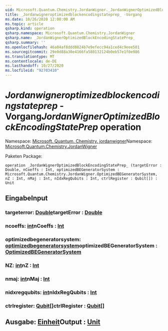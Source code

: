 ```yaml
---
uid: Microsoft.Quantum.Chemistry.JordanWigner._JordanWignerOptimizedBlockEncodingStatePrep_
title: _Jordanwigneroptimizedblockencodingstateprep_ -Vorgang
ms.date: 10/26/2020 12:00:00 AM
ms.topic: article
qsharp.kind: operation
qsharp.namespace: Microsoft.Quantum.Chemistry.JordanWigner
qsharp.name: _JordanWignerOptimizedBlockEncodingStatePrep_
qsharp.summary: ''
ms.openlocfilehash: 46a84af8ddd8824b7e9efecc94a1ced4c9eee501
ms.sourcegitcommit: 29e0d88a30e4166fa580132124b0eb57e1f0e986
ms.translationtype: MT
ms.contentlocale: de-DE
ms.lasthandoff: 10/27/2020
ms.locfileid: "92703410"
---
```

# <a name="_jordanwigneroptimizedblockencodingstateprep_-operation"></a><span data-ttu-id="7c252-102">_Jordanwigneroptimizedblockencodingstateprep_ -Vorgang</span><span class="sxs-lookup"><span data-stu-id="7c252-102">_JordanWignerOptimizedBlockEncodingStatePrep_ operation</span></span>

<span data-ttu-id="7c252-103">Namespace: [Microsoft. Quantum. Chemistry. jordanwigner](xref:Microsoft.Quantum.Chemistry.JordanWigner)</span><span class="sxs-lookup"><span data-stu-id="7c252-103">Namespace: [Microsoft.Quantum.Chemistry.JordanWigner](xref:Microsoft.Quantum.Chemistry.JordanWigner)</span></span>

<span data-ttu-id="7c252-104">Paketen [](https://nuget.org/packages/)</span><span class="sxs-lookup"><span data-stu-id="7c252-104">Package: [](https://nuget.org/packages/)</span></span>




```qsharp
operation _JordanWignerOptimizedBlockEncodingStatePrep_ (targetError : Double, nCoeffs : Int, optimizedBEGeneratorSystem : Microsoft.Quantum.Chemistry.JordanWigner.OptimizedBEGeneratorSystem, nZ : Int, nMaj : Int, nIdxRegQubits : Int, ctrlRegister : Qubit[]) : Unit
```


## <a name="input"></a><span data-ttu-id="7c252-105">Eingabe</span><span class="sxs-lookup"><span data-stu-id="7c252-105">Input</span></span>

### <a name="targeterror--double"></a><span data-ttu-id="7c252-106">targeterror: [Double](xref:microsoft.quantum.lang-ref.double)</span><span class="sxs-lookup"><span data-stu-id="7c252-106">targetError : [Double](xref:microsoft.quantum.lang-ref.double)</span></span>




### <a name="ncoeffs--int"></a><span data-ttu-id="7c252-107">ncoeffs: [int](xref:microsoft.quantum.lang-ref.int)</span><span class="sxs-lookup"><span data-stu-id="7c252-107">nCoeffs : [Int](xref:microsoft.quantum.lang-ref.int)</span></span>




### <a name="optimizedbegeneratorsystem--optimizedbegeneratorsystem"></a><span data-ttu-id="7c252-108">optimizedbegeneratorsystem: [optimizedbegeneratorsystem](xref:Microsoft.Quantum.Chemistry.JordanWigner.OptimizedBEGeneratorSystem)</span><span class="sxs-lookup"><span data-stu-id="7c252-108">optimizedBEGeneratorSystem : [OptimizedBEGeneratorSystem](xref:Microsoft.Quantum.Chemistry.JordanWigner.OptimizedBEGeneratorSystem)</span></span>




### <a name="nz--int"></a><span data-ttu-id="7c252-109">NZ: [int](xref:microsoft.quantum.lang-ref.int)</span><span class="sxs-lookup"><span data-stu-id="7c252-109">nZ : [Int](xref:microsoft.quantum.lang-ref.int)</span></span>




### <a name="nmaj--int"></a><span data-ttu-id="7c252-110">nmaj: [int](xref:microsoft.quantum.lang-ref.int)</span><span class="sxs-lookup"><span data-stu-id="7c252-110">nMaj : [Int](xref:microsoft.quantum.lang-ref.int)</span></span>




### <a name="nidxregqubits--int"></a><span data-ttu-id="7c252-111">nidxregqubits: [int](xref:microsoft.quantum.lang-ref.int)</span><span class="sxs-lookup"><span data-stu-id="7c252-111">nIdxRegQubits : [Int](xref:microsoft.quantum.lang-ref.int)</span></span>




### <a name="ctrlregister--qubit"></a><span data-ttu-id="7c252-112">ctrlregister: [Qubit](xref:microsoft.quantum.lang-ref.qubit)[]</span><span class="sxs-lookup"><span data-stu-id="7c252-112">ctrlRegister : [Qubit](xref:microsoft.quantum.lang-ref.qubit)[]</span></span>





## <a name="output--unit"></a><span data-ttu-id="7c252-113">Ausgabe: [Einheit](xref:microsoft.quantum.lang-ref.unit)</span><span class="sxs-lookup"><span data-stu-id="7c252-113">Output : [Unit](xref:microsoft.quantum.lang-ref.unit)</span></span>

